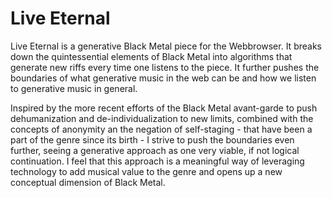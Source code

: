 # Live Eternal

Live Eternal is a generative Black Metal piece for the Webbrowser. It breaks down the quintessential elements of Black Metal into algorithms that generate new riffs every time one listens to the piece. It further pushes the boundaries of what generative music in the web can be and how we listen to generative music in general.

Inspired by the more recent efforts of the Black Metal avant-garde to push dehumanization and de-individualization to new limits, combined with the concepts of anonymity an the negation of self-staging - that have been a part of the genre since its birth - I strive to push the boundaries even further, seeing a generative approach as one very viable, if not logical continuation. I feel that this approach is a meaningful way of leveraging technology to add musical value to the genre and opens up a new conceptual dimension of Black Metal.
